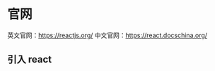 # 官网

英文官网：https://reactjs.org/
中文官网：https://react.docschina.org/

## 引入 react

  <script src="https://unpkg.com/react@16/umd/react.development.js" crossorigin></script>
  <script src="https://unpkg.com/react-dom@16/umd/react-dom.development.js" crossorigin></script>
